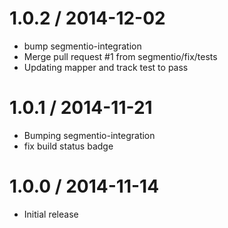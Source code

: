 
1.0.2 / 2014-12-02
==================

 * bump segmentio-integration
 * Merge pull request #1 from segmentio/fix/tests
 * Updating mapper and track test to pass

1.0.1 / 2014-11-21
==================

 * Bumping segmentio-integration
 * fix build status badge

1.0.0 / 2014-11-14
==================

  * Initial release